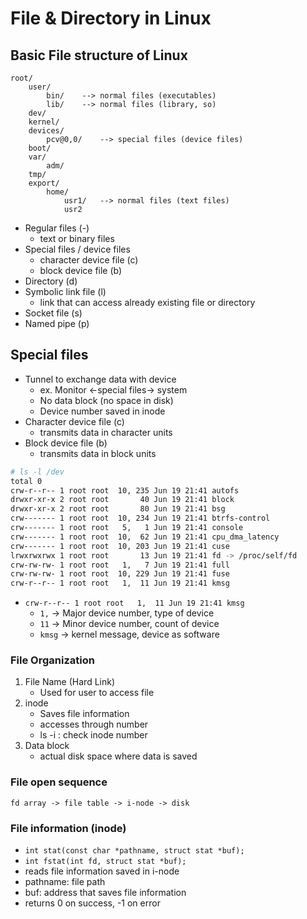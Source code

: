 # File & Directory in Linux

## Basic File structure of Linux
```
root/
    user/
        bin/    --> normal files (executables)
        lib/    --> normal files (library, so)
    dev/
    kernel/
    devices/
        pcv@0,0/    --> special files (device files)
    boot/
    var/
        adm/
    tmp/
    export/
        home/
            usr1/   --> normal files (text files)
            usr2
```
- Regular files (-)
    - text or binary files
- Special files / device files
    - character device file (c)
    - block device file (b)
- Directory (d)
- Symbolic link file (l)
    - link that can access already existing file or directory
- Socket file (s)
- Named pipe (p)

## Special files
- Tunnel to exchange data with device
    - ex. Monitor <-special files-> system
    - No data block (no space in disk)
    - Device number saved in inode
- Character device file (c)
    - transmits data in character units
- Block device file (b)
    - transmits data in block units

```sh
# ls -l /dev
total 0
crw-r--r-- 1 root root  10, 235 Jun 19 21:41 autofs
drwxr-xr-x 2 root root       40 Jun 19 21:41 block
drwxr-xr-x 2 root root       80 Jun 19 21:41 bsg
crw------- 1 root root  10, 234 Jun 19 21:41 btrfs-control
crw------- 1 root root   5,   1 Jun 19 21:41 console
crw------- 1 root root  10,  62 Jun 19 21:41 cpu_dma_latency
crw------- 1 root root  10, 203 Jun 19 21:41 cuse
lrwxrwxrwx 1 root root       13 Jun 19 21:41 fd -> /proc/self/fd
crw-rw-rw- 1 root root   1,   7 Jun 19 21:41 full
crw-rw-rw- 1 root root  10, 229 Jun 19 21:41 fuse
crw-r--r-- 1 root root   1,  11 Jun 19 21:41 kmsg
```
- `crw-r--r-- 1 root root   1,  11 Jun 19 21:41 kmsg`
    - `1,` -> Major device number, type of device
    - `11` -> Minor device number, count of device
    - `kmsg` -> kernel message, device as software

### File Organization
1. File Name (Hard Link)
    - Used for user to access file
2. inode
    - Saves file information
    - accesses through number
    - ls -i : check inode number
3. Data block
    - actual disk space where data is saved

### File open sequence
```
fd array -> file table -> i-node -> disk
```

### File information (inode)
- `int stat(const char *pathname, struct stat *buf);`
- `int fstat(int fd, struct stat *buf);`
- reads file information saved in i-node
- pathname: file path
- buf: address that saves file information
- returns 0 on success, -1 on error